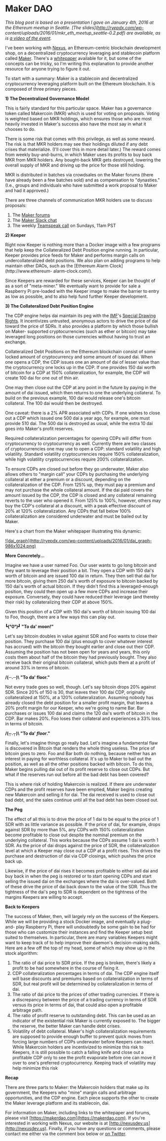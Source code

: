 # Maker DAO


_This blog post is based on a presentation I gave on January 4th, 2016 at the
Ethereum meetup in Seattle. [The slides](http://ryepdx.com/wp-
content/uploads/2016/01/mkr_eth_meetup_seattle-0.2.pdf) are available, as is
[a video of the event](http://youtu.be/zaUG8Sc6Y-U)._

I've been working with [Nexus](http://nexusdev.us), an Ethereum-centric
blockchain development shop, on a decentralized cryptocurrency leveraging and
stablecoin platform called [Maker](https://makerdao.com). There's a
[whitepaper](https://makerdao.com/dai02.pdf) available for it, but some of the
concepts can be tricky, so I'm writing this explanation to provide another
resource for anyone trying to figure it out.

To start with a summary: Maker is a stablecoin and decentralized
cryptocurrency leveraging platform built on the Ethereum blockchain. It is
composed of three primary pieces.

**1) The Decentralized Governance Model**

This is fairly standard for this particular space. Maker has a governance
token called Makercoin (MKR) which is used for voting on proposals. Voting is
weighted based on MKR holdings, which ensures those who are most heavily
invested in Maker's success also have the most say in what it chooses to do.

There is some risk that comes with this privilege, as well as some reward. The
risk is that MKR holders may see their holdings diluted if any debt crises
that materialize. (I'll cover this in more detail later.) The reward comes
from weekly buy-and-burns, in which Maker uses its profits to buy back MKR
from MKR holders. Any bought-back MKR gets destroyed, lowering the overall
supply of MKR and driving up the price for those still holding.

MKR is distributed in batches via crowdsales on the Maker forums (there have
already been a few batches sold) and as compensation to "dynasties." (I.e.,
groups and individuals who have submitted a work proposal to Maker and had it
approved.)

There are three channels of communication MKR holders use to discuss
proposals:

  1. The [Maker forums](https://forum.makerdao.com/)
  2. The [Maker Slack chat](http://makerdao.slack.com)
  3. The weekly [Teamspeak call](http://ts.makerdao.com) on Sundays, 11am PST
  

  
**2) Keeper**

Right now Keeper is nothing more than a Docker image with a few programs that
help keep the Collateralized Debt Position engine running. In particular,
Keeper provides price feeds for Maker and performs margin calls on
undercollateralized debt positions. We also plan on adding programs to help
maintain other DAOs, such as the [Ethereum Alarm Clock](http://www.ethereum-
alarm-clock.com/).

Since Keepers are rewarded for these services, Keeper can be thought of as a
sort of "meta-miner." We eventually want to provide for sale a Raspberry Pi
pre-loaded with the Keeper image to make the barrier to entry as low as
possible, and to also help fund further Keeper development.

**3) The Collateralized Debt Position Engine**

The CDP engine helps dai maintain its peg with the
[IMF](https://en.wikipedia.org/wiki/International_Monetary_Fund)'s [Special
Drawing Rights](https://en.wikipedia.org/wiki/Special_drawing_rights). It
incentivizes untrusted, anonymous actors to drive the price of dai toward the
price of SDRs. It also provides a platform by which those bullish on Maker-
supported cryptocurrencies (such as ether or bitcoin) may take leveraged long
positions on those currencies without having to trust an exchange.

Collateralized Debt Positions on the Ethereum blockchain consist of some
locked amount of cryptocurrency and some amount of issued dai. When one opens
a CDP, the CDP issues one an amount of dai of lesser value than the
cryptocurrency one locks up in the CDP. If one provides 150 dai worth of
bitcoin for a CDP at 150% collateralization, for example, the CDP will create
100 dai for one out of thin air.

One may then close out the CDP at any point in the future by paying in the
amount of dai issued, which then returns to one the underlying collateral. To
build on the previous example, 100 dai would release one's bitcoin collateral.
The 100 dai would then be destroyed.

One caveat: there is a 2% APR associated with CDPs. If one wishes to close out
a CDP which issued one 500 dai a year ago, for example, one must provide 510
dai. The 500 dai is destroyed as usual, while the extra 10 dai goes into
Maker's profit reserves.

Required collateralization percentages for opening CDPs will differ from
cryptocurrency to cryptocurrency as well. Currently there are two classes of
cryptocurrencies one may use to open a CDP: standard volatility and high
volatility. Standard volatility cryptocurrencies require 150%
collateralization, while high volatility cryptocurrencies require 200%
collateralization.

To ensure CDPs are closed out before they go underwater, Maker also allows
others to "margin call" your CDPs by purchasing the underlying collateral at
either a premium or a discount, depending on the collateralization of the CDP.
From 125% up, they must pay a premium and may not purchase the whole
collateral amount. If the dai paid covers the amount issued by the CDP, the
CDP is closed and any collateral remaining reverts to the user who opened it.
From 125% to 100%, however, others may buy the CDP's collateral at a discount,
with a peak effective discount of 20% at 120% collateralization. Any CDPs that
fall below 100% collateralization are considered underwater and must be bailed
out by Maker.

Here's a chart from the Maker whitepaper illustrating this dynamic:

[![dai_graph](http://ryepdx.com/wp-content/uploads/2016/01/dai_graph-
986x1024.png)](http://ryepdx.com/wp-content/uploads/2016/01/dai_graph.png)

**More Concretely...**

Imagine we have a user named Foo. Our user wants to go long bitcoin and they
want to leverage their position a bit. They open a CDP with 150 dai's worth of
bitcoin and are issued 100 dai in return. They then sell that dai for more
bitcoin, giving them 250 dai's worth of exposure to bitcoin backed by 150
dai's worth of actual bitcoin. If they didn't find this a leveraged-enough
position, they could then open up a few more CDPs and increase their exposure.
Conversely, they could have reduced their leverage (and thereby their risk) by
collateralizing their CDP at above 150%.

Given this position of a CDP with 150 dai's worth of bitcoin issuing 100 dai
to Foo, though, there are a few ways this can play out.

**┗(°0°)┛ "To da' moon!"**

Let's say bitcoin doubles in value against SDR and Foo wants to close their
position. They purchase 100 dai (plus enough to cover whatever interest has
accrued) with the bitcoin they bought earlier and close out their CDP.
Assuming the position has not been open for years and years, this only costs
them about half of the bitcoin they had previously bought. They also receive
back their original bitcoin collateral, which puts them at a profit of around
33% in terms of bitcoin.

**/(─.─)\ "To da' floor."**

Not every trade goes so well, though. Let's say bitcoin drops 20% against SDR.
Since 20% of 150 is 30, that leaves their 100 dai CDP, originally
collateralized at 150%, at a 120% collateralization. Assuming nobody has
already closed the debt position for a smaller profit margin, that leaves a
20% profit margin for our Keeper, who we're going to name Bar. Bar purchases
or issues 100 dai and claims the 120 dai's worth of bitcoin in the CDP. Bar
makes 20%. Foo loses their collateral and experiences a 33% loss in terms of
bitcoin.

**/(┬.┬)\ "To da' _floor_."**

Finally, let's imagine things go really bad. Let's imagine a fundamental flaw
is discovered in Bitcoin that renders the whole thing useless. The price of
bitcoin goes to zero. Foo and Bar both do nothing, because neither has an
interest in paying for worthless collateral. It's up to Maker to bail out the
position, as well as all the other positions backed with bitcoin. To do this,
Maker begins pulling dai out of its profit reserve to close out CDPs. But what
if the reserves run out before all the bad debt has been covered?

This is where risk of holding Makercoin is realized. If there are underwater
CDPs and the profit reserves have been emptied, Maker begins creating new
Makercoin and selling it for dai. The dai received is used to close out bad
debt, and the sales continue until all the bad debt has been closed out.

**The Peg**

The effect of all this is to drive the price of 1 dai to be equal to the price
of 1 SDR with as little variance as possible. If the price of dai, for
example, drops against SDR by more than 5%, any CDPs with 150%
collateralization become profitable to close out despite the nominal premium
on the underlying collateral. This works because the CDPs assume 1 dai is
worth 1 SDR. As the price of dai drops against the price of SDR, the
collateralization level at which a Keeper may close out a CDP at a profit
rises. This drives the purchase and destruction of dai via CDP closings, which
pushes the price back up.

Likewise, if the price of dai rises it becomes profitable to either sell dai
and buy back in when the peg is restored or to start opening CDPs and start
selling the issued dai on the exchanges where the dai is over-valued. Both of
these drive the price of dai back down to the value of the SDR. Thus the
tightness of the dai's peg to SDR is dependent on the tightness of the margins
Keepers are willing to accept.

**Back to Keepers**

The success of Maker, then, will largely rely on the success of the Keepers.
While we will be providing a stock Docker image, and eventually a plug-and-
play Raspberry Pi, there will undoubtedly be some gain to be had for those who
can customize their instances and find the Keeper setup best suited to
themselves. In particular, there are many variables Keepers might want to keep
track of to help improve their daemon's decision-making skills. Here are a few
off the top of my head, some of which may show up in the stock algorithm:

  1. The ratio of dai price to SDR price. If the peg is broken, there's likely a profit to be had somewhere in the course of fixing it.
  2. CDP collateralization percentages in terms of dai. The CDP engine itself will base discounts and premiums based on collateralization in terms of SDR, but real profit will be determined by collateralization in terms of dai.
  3. The ratio of dai price to the prices of other trading currencies. If there is a discrepancy between the price of a trading currency in terms of SDR versus its price in terms of dai, that could also open a profitable arbitrage path.
  4. The ratio of profit reserve to outstanding debt. This can be used as an indicator of the existential risk Maker is currently exposed to. The bigger the reserve, the better Maker can handle debt crises.
  5. Volatility of debt collateral. Maker's high collateralization requirements are supposed to provide enough buffer to prevent quick moves from forcing large numbers of CDPs underwater before Keepers can react. While Makercoin holders are incentivized to minimize this risk to Keepers, it is still possible to catch a falling knife and close out a profitable CDP only to see the profit evaporate before one can move it over to one's preferred cryptocurrency. Keeping track of volatility may help minimize this risk
  

  
**Recap**

There are three parts to Maker: the Makercoin holders that make up its
government, the Keepers who "mine" margin calls and arbitrage opportunities,
and the CDP engine. Each piece supports the other to create the Maker leverage
platform and its stablecoin, dai.

For information on Maker, including links to the whitepaper and forums, please
visit [https://makerdao.com](https://makerdao.com). If you're interested in
working with Nexus, our website is at
[http://nexusdev.us](http://nexusdev.us). Finally, if you have any questions
or comments, please contact me either via the comment box below or [on
Twitter](https://twitter.com/ryepdx).

